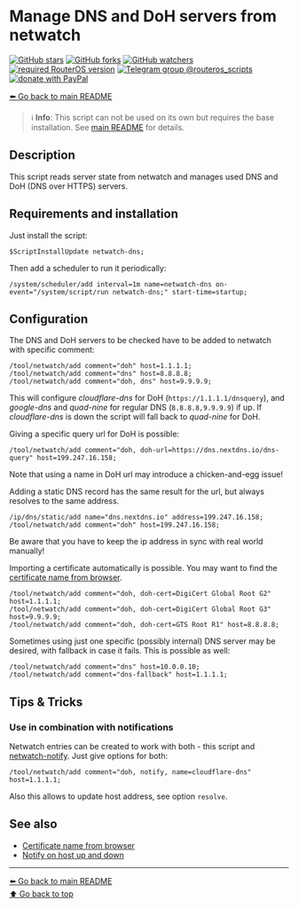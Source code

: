 Manage DNS and DoH servers from netwatch
========================================

[![GitHub stars](https://img.shields.io/github/stars/eworm-de/routeros-scripts?logo=GitHub&style=flat&color=red)](https://github.com/eworm-de/routeros-scripts/stargazers)
[![GitHub forks](https://img.shields.io/github/forks/eworm-de/routeros-scripts?logo=GitHub&style=flat&color=green)](https://github.com/eworm-de/routeros-scripts/network)
[![GitHub watchers](https://img.shields.io/github/watchers/eworm-de/routeros-scripts?logo=GitHub&style=flat&color=blue)](https://github.com/eworm-de/routeros-scripts/watchers)
[![required RouterOS version](https://img.shields.io/badge/RouterOS-7.14-yellow?style=flat)](https://mikrotik.com/download/changelogs/)
[![Telegram group @routeros_scripts](https://img.shields.io/badge/Telegram-%40routeros__scripts-%2326A5E4?logo=telegram&style=flat)](https://t.me/routeros_scripts)
[![donate with PayPal](https://img.shields.io/badge/Like_it%3F-Donate!-orange?logo=githubsponsors&logoColor=orange&style=flat)](https://www.paypal.com/cgi-bin/webscr?cmd=_s-xclick&hosted_button_id=A4ZXBD6YS2W8J)

[⬅️ Go back to main README](../README.md)

> ℹ️ **Info**: This script can not be used on its own but requires the base
> installation. See [main README](../README.md) for details.

Description
-----------

This script reads server state from netwatch and manages used DNS and
DoH (DNS over HTTPS) servers.

Requirements and installation
-----------------------------

Just install the script:

    $ScriptInstallUpdate netwatch-dns;

Then add a scheduler to run it periodically:

    /system/scheduler/add interval=1m name=netwatch-dns on-event="/system/script/run netwatch-dns;" start-time=startup;

Configuration
-------------

The DNS and DoH servers to be checked have to be added to netwatch with
specific comment:

    /tool/netwatch/add comment="doh" host=1.1.1.1;
    /tool/netwatch/add comment="dns" host=8.8.8.8;
    /tool/netwatch/add comment="doh, dns" host=9.9.9.9;

This will configure *cloudflare-dns* for DoH (`https://1.1.1.1/dnsquery`), and
*google-dns* and *quad-nine* for regular DNS (`8.8.8.8,9.9.9.9`) if up.
If *cloudflare-dns* is down the script will fall back to *quad-nine* for DoH.

Giving a specific query url for DoH is possible:

    /tool/netwatch/add comment="doh, doh-url=https://dns.nextdns.io/dns-query" host=199.247.16.158;

Note that using a name in DoH url may introduce a chicken-and-egg issue!

Adding a static DNS record has the same result for the url, but always
resolves to the same address.

    /ip/dns/static/add name="dns.nextdns.io" address=199.247.16.158;
    /tool/netwatch/add comment="doh" host=199.247.16.158;

Be aware that you have to keep the ip address in sync with real world
manually!

Importing a certificate automatically is possible. You may want to find the
[certificate name from browser](../CERTIFICATES.md).

    /tool/netwatch/add comment="doh, doh-cert=DigiCert Global Root G2" host=1.1.1.1;
    /tool/netwatch/add comment="doh, doh-cert=DigiCert Global Root G3" host=9.9.9.9;
    /tool/netwatch/add comment="doh, doh-cert=GTS Root R1" host=8.8.8.8;

Sometimes using just one specific (possibly internal) DNS server may be
desired, with fallback in case it fails. This is possible as well:

    /tool/netwatch/add comment="dns" host=10.0.0.10;
    /tool/netwatch/add comment="dns-fallback" host=1.1.1.1;

Tips & Tricks
-------------

### Use in combination with notifications

Netwatch entries can be created to work with both - this script and
[netwatch-notify](netwatch-notify.md). Just give options for both:

    /tool/netwatch/add comment="doh, notify, name=cloudflare-dns" host=1.1.1.1;

Also this allows to update host address, see option `resolve`.

See also
--------

* [Certificate name from browser](../CERTIFICATES.md)
* [Notify on host up and down](netwatch-notify.md)

---
[⬅️ Go back to main README](../README.md)  
[⬆️ Go back to top](#top)
